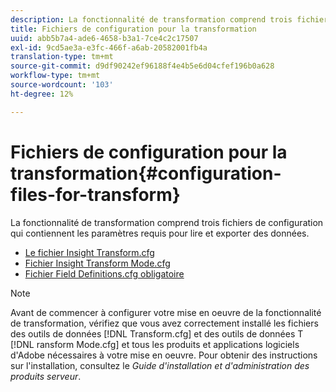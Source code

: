 ```yaml
---
description: La fonctionnalité de transformation comprend trois fichiers de configuration qui contiennent les paramètres requis pour lire et exporter des données.
title: Fichiers de configuration pour la transformation
uuid: abb5b7a4-ade6-4658-b3a1-7ce4c2c17507
exl-id: 9cd5ae3a-e3fc-466f-a6ab-20582001fb4a
translation-type: tm+mt
source-git-commit: d9df90242ef96188f4e4b5e6d04cfef196b0a628
workflow-type: tm+mt
source-wordcount: '103'
ht-degree: 12%

---
```


# Fichiers de configuration pour la transformation{#configuration-files-for-transform}

La fonctionnalité de transformation comprend trois fichiers de configuration qui contiennent les paramètres requis pour lire et exporter des données.

* [Le fichier Insight Transform.cfg](../../../../home/c-dataset-const-proc/c-transf-func/c-config-files-transf/t-ins-transf-file/t-ins-transf-file.md#task-857fc535ccdb4c39b763179efa4b0f13)
* [Fichier Insight Transform Mode.cfg](../../../../home/c-dataset-const-proc/c-transf-func/c-config-files-transf/t-transf-mode-file.md#task-816c4723c08541898cd3449474dee3df)
* [Fichier Field Definitions.cfg obligatoire](../../../../home/c-dataset-const-proc/c-transf-func/c-config-files-transf/c-req-field-def-file.md#concept-3697c777c09049ccac0354962e7bb64c)

>[!NOTE]
>
>Avant de commencer à configurer votre mise en oeuvre de la fonctionnalité de transformation, vérifiez que vous avez correctement installé les fichiers des outils de données [!DNL Transform.cfg] et des outils de données T [!DNL ransform Mode.cfg] et tous les produits et applications logiciels d&#39;Adobe nécessaires à votre mise en oeuvre. Pour obtenir des instructions sur l&#39;installation, consultez le *Guide d&#39;installation et d&#39;administration des produits serveur*.
